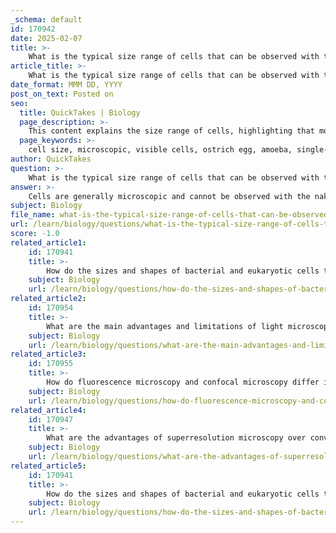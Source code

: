 ```yaml
---
_schema: default
id: 170942
date: 2025-02-07
title: >-
    What is the typical size range of cells that can be observed with the naked eye?
article_title: >-
    What is the typical size range of cells that can be observed with the naked eye?
date_format: MMM DD, YYYY
post_on_text: Posted on
seo:
  title: QuickTakes | Biology
  page_description: >-
    This content explains the size range of cells, highlighting that most cells are microscopic and not visible to the naked eye, except for certain large single-celled organisms like the ostrich egg and some amoeba species.
  page_keywords: >-
    cell size, microscopic, visible cells, ostrich egg, amoeba, single-celled organisms, human eye, typical cell size range, cell observation
author: QuickTakes
question: >-
    What is the typical size range of cells that can be observed with the naked eye?
answer: >-
    Cells are generally microscopic and cannot be observed with the naked eye. The typical size range of most cells, including animal and plant cells, is between 1 to 100 micrometers (μm), which is equivalent to 0.001 to 0.1 millimeters (mm). The smallest object that the human eye can typically see is about 0.05 mm (50 μm), which is still larger than most individual cells.\n\nHowever, there are exceptions in the case of certain large single-celled organisms. For example, the ostrich egg is the largest single cell in the animal kingdom, measuring about six inches long and weighing around three pounds. Additionally, some single-celled organisms, like certain species of amoeba, can grow large enough to be visible without a microscope; an average amoeba can measure around 700 micrometers (0.7 mm).\n\nIn summary, while most cells require a microscope for observation, some exceptionally large single-celled organisms can be seen with the naked eye, but these are not representative of the typical cell size range.
subject: Biology
file_name: what-is-the-typical-size-range-of-cells-that-can-be-observed-with-the-naked-eye.md
url: /learn/biology/questions/what-is-the-typical-size-range-of-cells-that-can-be-observed-with-the-naked-eye
score: -1.0
related_article1:
    id: 170941
    title: >-
        How do the sizes and shapes of bacterial and eukaryotic cells typically differ?
    subject: Biology
    url: /learn/biology/questions/how-do-the-sizes-and-shapes-of-bacterial-and-eukaryotic-cells-typically-differ
related_article2:
    id: 170954
    title: >-
        What are the main advantages and limitations of light microscopy compared to electron microscopy?
    subject: Biology
    url: /learn/biology/questions/what-are-the-main-advantages-and-limitations-of-light-microscopy-compared-to-electron-microscopy
related_article3:
    id: 170955
    title: >-
        How do fluorescence microscopy and confocal microscopy differ in their imaging capabilities?
    subject: Biology
    url: /learn/biology/questions/how-do-fluorescence-microscopy-and-confocal-microscopy-differ-in-their-imaging-capabilities
related_article4:
    id: 170947
    title: >-
        What are the advantages of superresolution microscopy over conventional microscopy techniques?
    subject: Biology
    url: /learn/biology/questions/what-are-the-advantages-of-superresolution-microscopy-over-conventional-microscopy-techniques
related_article5:
    id: 170941
    title: >-
        How do the sizes and shapes of bacterial and eukaryotic cells typically differ?
    subject: Biology
    url: /learn/biology/questions/how-do-the-sizes-and-shapes-of-bacterial-and-eukaryotic-cells-typically-differ
---
```


&nbsp;